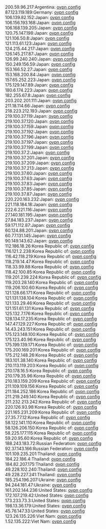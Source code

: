 200.59.96.217:Argentina: [ovpn config](vpn/200_59_96_217.ovpn)  
87.123.119.189:Germany: [ovpn config](vpn/87_123_119_189.ovpn)  
106.139.82.152:Japan: [ovpn config](vpn/106_139_82_152.ovpn)  
106.156.193.168:Japan: [ovpn config](vpn/106_156_193_168.ovpn)  
106.168.139.205:Japan: [ovpn config](vpn/106_168_139_205.ovpn)  
120.75.147.198:Japan: [ovpn config](vpn/120_75_147_198.ovpn)  
121.106.50.8:Japan: [ovpn config](vpn/121_106_50_8.ovpn)  
121.113.61.123:Japan: [ovpn config](vpn/121_113_61_123.ovpn)  
124.215.44.217:Japan: [ovpn config](vpn/124_215_44_217.ovpn)  
126.145.217.87:Japan: [ovpn config](vpn/126_145_217_87.ovpn)  
126.99.240.240:Japan: [ovpn config](vpn/126_99_240_240.ovpn)  
150.249.156.59:Japan: [ovpn config](vpn/150_249_156_59.ovpn)  
153.166.52.27:Japan: [ovpn config](vpn/153_166_52_27.ovpn)  
153.168.200.84:Japan: [ovpn config](vpn/153_168_200_84.ovpn)  
157.65.252.223:Japan: [ovpn config](vpn/157_65_252_223.ovpn)  
175.129.147.89:Japan: [ovpn config](vpn/175_129_147_89.ovpn)  
180.6.174.223:Japan: [ovpn config](vpn/180_6_174_223.ovpn)  
182.255.67.8:Japan: [ovpn config](vpn/182_255_67_8.ovpn)  
203.202.201.111:Japan: [ovpn config](vpn/203_202_201_111.ovpn)  
211.18.114.66:Japan: [ovpn config](vpn/211_18_114_66.ovpn)  
218.223.212.193:Japan: [ovpn config](vpn/218_223_212_193.ovpn)  
219.100.37.119:Japan: [ovpn config](vpn/219_100_37_119.ovpn)  
219.100.37.120:Japan: [ovpn config](vpn/219_100_37_120.ovpn)  
219.100.37.159:Japan: [ovpn config](vpn/219_100_37_159.ovpn)  
219.100.37.192:Japan: [ovpn config](vpn/219_100_37_192.ovpn)  
219.100.37.196:Japan: [ovpn config](vpn/219_100_37_196.ovpn)  
219.100.37.197:Japan: [ovpn config](vpn/219_100_37_197.ovpn)  
219.100.37.199:Japan: [ovpn config](vpn/219_100_37_199.ovpn)  
219.100.37.2:Japan: [ovpn config](vpn/219_100_37_2.ovpn)  
219.100.37.201:Japan: [ovpn config](vpn/219_100_37_201.ovpn)  
219.100.37.209:Japan: [ovpn config](vpn/219_100_37_209.ovpn)  
219.100.37.213:Japan: [ovpn config](vpn/219_100_37_213.ovpn)  
219.100.37.60:Japan: [ovpn config](vpn/219_100_37_60.ovpn)  
219.100.37.63:Japan: [ovpn config](vpn/219_100_37_63.ovpn)  
219.100.37.83:Japan: [ovpn config](vpn/219_100_37_83.ovpn)  
219.100.37.85:Japan: [ovpn config](vpn/219_100_37_85.ovpn)  
219.100.37.87:Japan: [ovpn config](vpn/219_100_37_87.ovpn)  
220.220.163.232:Japan: [ovpn config](vpn/220_220_163_232.ovpn)  
221.118.184.18:Japan: [ovpn config](vpn/221_118_184_18.ovpn)  
222.6.221.116:Japan: [ovpn config](vpn/222_6_221_116.ovpn)  
27.140.181.195:Japan: [ovpn config](vpn/27_140_181_195.ovpn)  
27.84.183.237:Japan: [ovpn config](vpn/27_84_183_237.ovpn)  
59.171.112.87:Japan: [ovpn config](vpn/59_171_112_87.ovpn)  
60.124.88.201:Japan: [ovpn config](vpn/60_124_88_201.ovpn)  
60.77.131.145:Japan: [ovpn config](vpn/60_77_131_145.ovpn)  
90.149.143.62:Japan: [ovpn config](vpn/90_149_143_62.ovpn)  
112.186.18.26:Korea Republic of: [ovpn config](vpn/112_186_18_26.ovpn)  
116.121.2.238:Korea Republic of: [ovpn config](vpn/116_121_2_238.ovpn)  
116.42.118.219:Korea Republic of: [ovpn config](vpn/116_42_118_219.ovpn)  
118.219.14.47:Korea Republic of: [ovpn config](vpn/118_219_14_47.ovpn)  
118.33.99.88:Korea Republic of: [ovpn config](vpn/118_33_99_88.ovpn)  
118.42.100.85:Korea Republic of: [ovpn config](vpn/118_42_100_85.ovpn)  
119.201.239.224:Korea Republic of: [ovpn config](vpn/119_201_239_224.ovpn)  
119.203.28.140:Korea Republic of: [ovpn config](vpn/119_203_28_140.ovpn)  
119.206.100.60:Korea Republic of: [ovpn config](vpn/119_206_100_60.ovpn)  
121.128.66.171:Korea Republic of: [ovpn config](vpn/121_128_66_171.ovpn)  
121.131.138.104:Korea Republic of: [ovpn config](vpn/121_131_138_104.ovpn)  
121.133.29.46:Korea Republic of: [ovpn config](vpn/121_133_29_46.ovpn)  
121.151.61.131:Korea Republic of: [ovpn config](vpn/121_151_61_131.ovpn)  
125.132.7.176:Korea Republic of: [ovpn config](vpn/125_132_7_176.ovpn)  
128.134.17.235:Korea Republic of: [ovpn config](vpn/128_134_17_235.ovpn)  
147.47.129.227:Korea Republic of: [ovpn config](vpn/147_47_129_227.ovpn)  
14.43.243.151:Korea Republic of: [ovpn config](vpn/14_43_243_151.ovpn)  
175.123.148.100:Korea Republic of: [ovpn config](vpn/175_123_148_100.ovpn)  
175.123.40.96:Korea Republic of: [ovpn config](vpn/175_123_40_96.ovpn)  
175.199.139.171:Korea Republic of: [ovpn config](vpn/175_199_139_171.ovpn)  
175.200.169.201:Korea Republic of: [ovpn config](vpn/175_200_169_201.ovpn)  
175.212.148.26:Korea Republic of: [ovpn config](vpn/175_212_148_26.ovpn)  
183.101.38.140:Korea Republic of: [ovpn config](vpn/183_101_38_140.ovpn)  
210.113.119.203:Korea Republic of: [ovpn config](vpn/210_113_119_203.ovpn)  
210.178.16.5:Korea Republic of: [ovpn config](vpn/210_178_16_5.ovpn)  
210.179.35.96:Korea Republic of: [ovpn config](vpn/210_179_35_96.ovpn)  
210.183.159.209:Korea Republic of: [ovpn config](vpn/210_183_159_209.ovpn)  
211.109.109.156:Korea Republic of: [ovpn config](vpn/211_109_109_156.ovpn)  
211.184.252.186:Korea Republic of: [ovpn config](vpn/211_184_252_186.ovpn)  
211.219.249.140:Korea Republic of: [ovpn config](vpn/211_219_249_140.ovpn)  
211.232.213.242:Korea Republic of: [ovpn config](vpn/211_232_213_242.ovpn)  
220.126.93.98:Korea Republic of: [ovpn config](vpn/220_126_93_98.ovpn)  
221.165.231.209:Korea Republic of: [ovpn config](vpn/221_165_231_209.ovpn)  
27.35.77.12:Korea Republic of: [ovpn config](vpn/27_35_77_12.ovpn)  
58.122.141.110:Korea Republic of: [ovpn config](vpn/58_122_141_110.ovpn)  
58.126.206.150:Korea Republic of: [ovpn config](vpn/58_126_206_150.ovpn)  
58.225.177.115:Korea Republic of: [ovpn config](vpn/58_225_177_115.ovpn)  
59.20.95.60:Korea Republic of: [ovpn config](vpn/59_20_95_60.ovpn)  
188.243.183.72:Russian Federation: [ovpn config](vpn/188_243_183_72.ovpn)  
92.37.143.166:Russian Federation: [ovpn config](vpn/92_37_143_166.ovpn)  
101.109.235.201:Thailand: [ovpn config](vpn/101_109_235_201.ovpn)  
184.22.186.4:Thailand: [ovpn config](vpn/184_22_186_4.ovpn)  
184.82.207.175:Thailand: [ovpn config](vpn/184_82_207_175.ovpn)  
49.228.102.240:Thailand: [ovpn config](vpn/49_228_102_240.ovpn)  
49.228.227.241:Thailand: [ovpn config](vpn/49_228_227_241.ovpn)  
185.254.196.207:Ukraine: [ovpn config](vpn/185_254_196_207.ovpn)  
94.244.181.47:Ukraine: [ovpn config](vpn/94_244_181_47.ovpn)  
161.202.144.236:United States: [ovpn config](vpn/161_202_144_236.ovpn)  
172.107.219.42:United States: [ovpn config](vpn/172_107_219_42.ovpn)  
173.233.73.3:United States: [ovpn config](vpn/173_233_73_3.ovpn)  
198.13.36.179:United States: [ovpn config](vpn/198_13_36_179.ovpn)  
45.76.147.33:United States: [ovpn config](vpn/45_76_147_33.ovpn)  
123.26.135.226:Viet Nam: [ovpn config](vpn/123_26_135_226.ovpn)  
1.52.135.222:Viet Nam: [ovpn config](vpn/1_52_135_222.ovpn)  
